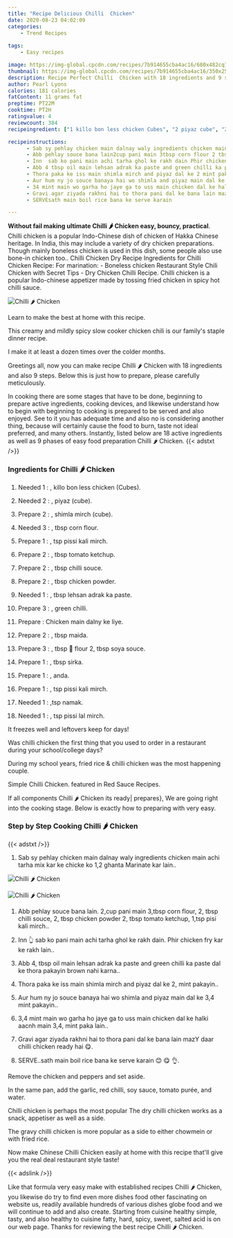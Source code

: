 ```yaml
---
title: "Recipe Delicious Chilli  Chicken"
date: 2020-08-23 04:02:09
categories:
    - Trend Recipes
    
tags:
    - Easy recipes

image: https://img-global.cpcdn.com/recipes/7b914655cba4ac16/680x482cq70/chilli-🌶-chicken-recipe-main-photo.jpg
thumbnail: https://img-global.cpcdn.com/recipes/7b914655cba4ac16/350x250cq70/chilli-🌶-chicken-recipe-main-photo.jpg
description: Recipe Perfect Chilli  Chicken with 18 ingredients and 9 stages of easy cooking.
author: Pearl Lyons
calories: 181 calories
fatContent: 11 grams fat
preptime: PT22M
cooktime: PT2H
ratingvalue: 4
reviewcount: 384
recipeingredient: ["1 killo bon less chicken Cubes", "2 piyaz cube", "2 shimla mirch cube", "3 tbsp corn flour", "1 tsp pissi kali mirch", "2 tbsp tomato ketchup", "2 tbsp chilli souce", "2 tbsp chicken powder", "1 tbsp lehsan adrak ka paste", "3 green chilli", "Chicken main dalny ke liye", "2 tbsp maida", "3 tbsp  flour 2 tbsp soya souce", "1 tbsp sirka", "1 anda", "1 tsp pissi kali mirch", "1tsp namak", "1 tsp pissi lal mirch"]

recipeinstructions: 
      - Sab sy pehlay chicken main dalnay waly ingredients chicken main achi tarha mix kar ke chicke ko 12 ghanta Marinate kar lain 
      - Abb pehlay souce bana lain2cup pani main 3tbsp corn flour 2 tbsp chilli souce 2 tbsp chicken powder 2 tbsp tomato ketchup 1tsp pisi kali mirch 
      - Inn  sab ko pani main achi tarha ghol ke rakh dain Phir chicken fry kar ke rakh lain 
      - Abb 4 tbsp oil main lehsan adrak ka paste and green chilli ka paste dal ke thora pakayin brown nahi karna 
      - Thora paka ke iss main shimla mirch and piyaz dal ke 2 mint pakayin 
      - Aur hum ny jo souce banaya hai wo shimla and piyaz main dal ke 34 mint pakayin 
      - 34 mint main wo garha ho jaye ga to uss main chicken dal ke halki aacnh main 34 mint paka lain 
      - Gravi agar ziyada rakhni hai to thora pani dal ke bana lain mazY daar chilli chicken ready hai  
      - SERVEsath main boil rice bana ke serve karain   

---
```




**Without fail making ultimate Chilli 🌶 Chicken easy, bouncy, practical**. Chilli chicken is a popular Indo-Chinese dish of chicken of Hakka Chinese heritage. In India, this may include a variety of dry chicken preparations. Though mainly boneless chicken is used in this dish, some people also use bone-in chicken too.. Chilli Chicken Dry Recipe Ingredients for Chilli Chicken Recipe: For marination: - Boneless chicken Restaurant Style Chili Chicken with Secret Tips - Dry Chicken Chilli Recipe. Chilli chicken is a popular Indo-chinese appetizer made by tossing fried chicken in spicy hot chilli sauce.


![Chilli 🌶 Chicken](https://img-global.cpcdn.com/recipes/7b914655cba4ac16/680x482cq70/chilli-🌶-chicken-recipe-main-photo.jpg "Chilli 🌶 Chicken")



Learn to make the best at home with this recipe.

This creamy and mildly spicy slow cooker chicken chili is our family&#39;s staple dinner recipe.

I make it at least a dozen times over the colder months.


Greetings all, now you can make recipe Chilli 🌶 Chicken with 18 ingredients and also 9 steps. Below this is just how to prepare, please carefully meticulously.

In cooking there are some stages that have to be done, beginning to prepare active ingredients, cooking devices, and likewise understand how to begin with beginning to cooking is prepared to be served and also enjoyed. See to it you has adequate time and also no is considering another thing, because will certainly cause the food to burn, taste not ideal preferred, and many others. Instantly, listed below are 18 active ingredients as well as 9 phases of easy food preparation Chilli 🌶 Chicken.
{{< adstxt />}}

### Ingredients for Chilli 🌶 Chicken


1. Needed 1 : , killo bon less chicken (Cubes).

1. Needed 2 : , piyaz (cube).

1. Prepare 2 : , shimla mirch (cube).

1. Needed 3 : , tbsp corn flour.

1. Prepare 1 : , tsp pissi kali mirch.

1. Prepare 2 : , tbsp tomato ketchup.

1. Prepare 2 : , tbsp chilli souce.

1. Prepare 2 : , tbsp chicken powder.

1. Needed 1 : , tbsp lehsan adrak ka paste.

1. Prepare 3 : , green chilli.

1. Prepare  : Chicken main dalny ke liye.

1. Prepare 2 : , tbsp maida.

1. Prepare 3 : , tbsp 🌽 flour 2, tbsp soya souce.

1. Prepare 1 : , tbsp sirka.

1. Prepare 1 : , anda.

1. Prepare 1 : , tsp pissi kali mirch.

1. Needed 1 : ,tsp namak.

1. Needed 1 : , tsp pissi lal mirch.


It freezes well and leftovers keep for days!

Was chilli chicken the first thing that you used to order in a restaurant during your school/college days?

During my school years, fried rice &amp; chilli chicken was the most happening couple.

Simple Chilli Chicken. featured in Red Sauce Recipes.


If all components Chilli 🌶 Chicken its ready| prepares}, We are going right into the cooking stage. Below is exactly how to preparing with very easy.

### Step by Step Cooking Chilli 🌶 Chicken

{{< adstxt />}}


1. Sab sy pehlay chicken main dalnay waly ingredients chicken main achi tarha mix kar ke chicke ko 1,2 ghanta Marinate kar lain..



![Chilli 🌶 Chicken](https://img-global.cpcdn.com/steps/ab59126106fb26d4/160x128cq70/chilli-🌶-chicken-recipe-step-1-photo.jpg" "Chilli 🌶 Chicken")

![Chilli 🌶 Chicken](https://img-global.cpcdn.com/steps/6ad0ad991948a949/160x128cq70/chilli-🌶-chicken-recipe-step-1-photo.jpg" "Chilli 🌶 Chicken")



1. Abb pehlay souce bana lain.
2,cup pani main 3,tbsp corn flour, 2, tbsp chilli souce, 
2, tbsp chicken powder 2, tbsp tomato ketchup, 1,tsp pisi kali mirch..



1. Inn 👆 sab ko pani main achi tarha ghol ke rakh dain. Phir chicken fry kar ke rakh lain..



1. Abb 4, tbsp oil main lehsan adrak ka paste and green chilli ka paste dal ke thora pakayin brown nahi karna..



1. Thora paka ke iss main shimla mirch and piyaz dal ke 2, mint pakayin..



1. Aur hum ny jo souce banaya hai wo shimla and piyaz main dal ke 3,4 mint pakayin..



1. 3,4 mint main wo garha ho jaye ga to uss main chicken dal ke halki aacnh main 3,4, mint paka lain..



1. Gravi agar ziyada rakhni hai to thora pani dal ke bana lain mazY daar chilli chicken ready hai 😋.



1. SERVE..sath main boil rice bana ke serve karain 😊 😋 👌.




Remove the chicken and peppers and set aside.

In the same pan, add the garlic, red chilli, soy sauce, tomato purée, and water.

Chilli chicken is perhaps the most popular The dry chilli chicken works as a snack, appetiser as well as a side.

The gravy chilli chicken is more popular as a side to either chowmein or with fried rice.

Now make Chinese Chilli Chicken easily at home with this recipe that&#39;ll give you the real deal restaurant style taste!


{{< adslink />}}

Like that formula very easy make with established recipes Chilli 🌶 Chicken, you likewise do try to find even more dishes food other fascinating on website us, readily available hundreds of various dishes globe food and we will continue to add and also create. Starting from cuisine healthy simple, tasty, and also healthy to cuisine fatty, hard, spicy, sweet, salted acid is on our web page. Thanks for reviewing the best recipe Chilli 🌶 Chicken.

